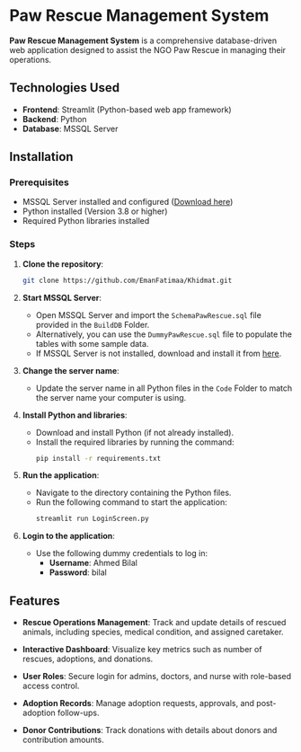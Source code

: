# Paw Rescue Management System

**Paw Rescue Management System** is a comprehensive database-driven web application designed to assist the NGO Paw Rescue in managing their operations.

## Technologies Used

- **Frontend**: Streamlit (Python-based web app framework)
- **Backend**: Python
- **Database**: MSSQL Server

## Installation

### Prerequisites

- MSSQL Server installed and configured ([Download here](https://www.microsoft.com/en-us/sql-server/sql-server-downloads))
- Python installed (Version 3.8 or higher)
- Required Python libraries installed

### Steps

1. **Clone the repository**:
   ```bash
   git clone https://github.com/EmanFatimaa/Khidmat.git
   ```

2. **Start MSSQL Server**:
   - Open MSSQL Server and import the `SchemaPawRescue.sql` file provided in the `BuildDB` Folder.
   - Alternatively, you can use the `DummyPawRescue.sql` file to populate the tables with some sample data.
   - If MSSQL Server is not installed, download and install it from [here](https://www.microsoft.com/en-us/sql-server/sql-server-downloads).

3. **Change the server name**:
   - Update the server name in all Python files in the `Code` Folder to match the server name your computer is using.

4. **Install Python and libraries**:
   - Download and install Python (if not already installed).
   - Install the required libraries by running the command:
     ```bash
     pip install -r requirements.txt
     ```

5. **Run the application**:
   - Navigate to the directory containing the Python files.
   - Run the following command to start the application:
     ```bash
     streamlit run LoginScreen.py
     ```

6. **Login to the application**:
   - Use the following dummy credentials to log in:
     - **Username**: Ahmed Bilal
     - **Password**: bilal

## Features

- **Rescue Operations Management**: Track and update details of rescued animals, including species, medical condition, and assigned caretaker.

- **Interactive Dashboard**: Visualize key metrics such as number of rescues, adoptions, and donations.

- **User Roles**: Secure login for admins, doctors, and nurse with role-based access control.

- **Adoption Records**: Manage adoption requests, approvals, and post-adoption follow-ups.

- **Donor Contributions**: Track donations with details about donors and contribution amounts.